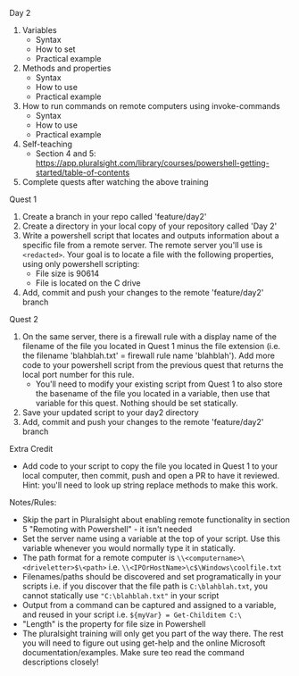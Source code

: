 Day 2

1. Variables
   - Syntax
   - How to set
   - Practical example
2. Methods and properties
    - Syntax
    - How to use
    - Practical example
3. How to run commands on remote computers using invoke-commands
    - Syntax
    - How to use
    - Practical example
4. Self-teaching
    - Section 4 and 5: https://app.pluralsight.com/library/courses/powershell-getting-started/table-of-contents
5. Complete quests after watching the above training

Quest 1

1. Create a branch in your repo called 'feature/day2'
2. Create a directory in your local copy of your repository called 'Day 2'
3. Write a powershell script that locates and outputs information about a specific file from a remote server. The remote server you'll use is ``<redacted>``. 
    Your goal is to locate a file with the following properties, using only powershell scripting:
    - File size is 90614
    - File is located on the C drive
4. Add, commit and push your changes to the remote 'feature/day2' branch

Quest 2

1. On the same server, there is a firewall rule with a display name of the filename of the file you located in Quest 1 minus the file extension (i.e. the filename 'blahblah.txt' = firewall rule name 'blahblah'). 
    Add more code to your powershell script from the previous quest that returns the local port number for this rule.
    - You'll need to modify your existing script from Quest 1 to also store the basename of the file you located in a variable, then use that variable for this quest. Nothing should be set statically.
2. Save  your updated script to your day2 directory
3. Add, commit and push your changes to the remote 'feature/day2' branch

Extra Credit

- Add code to your script to copy the file you located in Quest 1 to your local computer, then commit, push and open a PR to have it reviewed. Hint: you'll need to look up string replace methods to make this work.

Notes/Rules:

- Skip the part in Pluralsight about enabling remote functionality in section 5 "Remoting with Powershell" - it isn't needed
- Set the server name using a variable at the top of your script. Use this variable whenever you would normally type it in statically.
- The path format for a remote computer is ``\\<computername>\<driveletter>$\<path>`` i.e. ``\\<IPOrHostName>\c$\Windows\coolfile.txt``
- Filenames/paths should be discovered and set programatically in your scripts i.e. if you discover that the file path is ``C:\blahblah.txt``, you cannot statically use ``"C:\blahblah.txt"`` in your script
- Output from a command can be captured and assigned to a variable, and reused in  your script i.e. ``${myVar} = Get-Childitem C:\``
- "Length" is the property for file size in Powershell
- The pluralsight training will only get you part of the way there. The rest you will need to figure out using get-help and the online Microsoft documentation/examples. Make sure teo read the command descriptions closely!